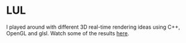 # LUL
I played around with different 3D real-time rendering ideas using C++, OpenGL and glsl. Watch some of the results [here](https://www.sshuvo.com/home/openglandglsl).
